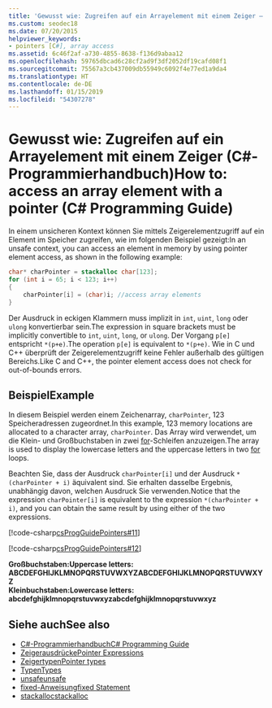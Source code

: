 ```yaml
---
title: 'Gewusst wie: Zugreifen auf ein Arrayelement mit einem Zeiger – C#-Programmierhandbuch'
ms.custom: seodec18
ms.date: 07/20/2015
helpviewer_keywords:
- pointers [C#], array access
ms.assetid: 6c46f2af-a730-4855-8638-f136d9abaa12
ms.openlocfilehash: 59765dbcad6c28cf2ad9f3df2052df19cafd08f1
ms.sourcegitcommit: 75567a3cb437009db55949c6092f4e77ed1a9da4
ms.translationtype: HT
ms.contentlocale: de-DE
ms.lasthandoff: 01/15/2019
ms.locfileid: "54307278"
---
```

# <a name="how-to-access-an-array-element-with-a-pointer-c-programming-guide"></a><span data-ttu-id="0b7fe-102">Gewusst wie: Zugreifen auf ein Arrayelement mit einem Zeiger (C#-Programmierhandbuch)</span><span class="sxs-lookup"><span data-stu-id="0b7fe-102">How to: access an array element with a pointer (C# Programming Guide)</span></span>

<span data-ttu-id="0b7fe-103">In einem unsicheren Kontext können Sie mittels Zeigerelementzugriff auf ein Element im Speicher zugreifen, wie im folgenden Beispiel gezeigt:</span><span class="sxs-lookup"><span data-stu-id="0b7fe-103">In an unsafe context, you can access an element in memory by using pointer element access, as shown in the following example:</span></span>

```csharp
char* charPointer = stackalloc char[123];
for (int i = 65; i < 123; i++)
{
    charPointer[i] = (char)i; //access array elements
}
```

<span data-ttu-id="0b7fe-104">Der Ausdruck in eckigen Klammern muss implizit in `int`, `uint`, `long` oder `ulong` konvertierbar sein.</span><span class="sxs-lookup"><span data-stu-id="0b7fe-104">The expression in square brackets must be implicitly convertible to `int`, `uint`, `long`, or `ulong`.</span></span> <span data-ttu-id="0b7fe-105">Der Vorgang `p[e]` entspricht `*(p+e)`.</span><span class="sxs-lookup"><span data-stu-id="0b7fe-105">The operation `p[e]` is equivalent to `*(p+e)`.</span></span> <span data-ttu-id="0b7fe-106">Wie in C und C++ überprüft der Zeigerelementzugriff keine Fehler außerhalb des gültigen Bereichs.</span><span class="sxs-lookup"><span data-stu-id="0b7fe-106">Like C and C++, the pointer element access does not check for out-of-bounds errors.</span></span>

## <a name="example"></a><span data-ttu-id="0b7fe-107">Beispiel</span><span class="sxs-lookup"><span data-stu-id="0b7fe-107">Example</span></span>

<span data-ttu-id="0b7fe-108">In diesem Beispiel werden einem Zeichenarray, `charPointer`, 123 Speicheradressen zugeordnet.</span><span class="sxs-lookup"><span data-stu-id="0b7fe-108">In this example, 123 memory locations are allocated to a character array, `charPointer`.</span></span> <span data-ttu-id="0b7fe-109">Das Array wird verwendet, um die Klein- und Großbuchstaben in zwei [for](../../../csharp/language-reference/keywords/for.md)-Schleifen anzuzeigen.</span><span class="sxs-lookup"><span data-stu-id="0b7fe-109">The array is used to display the lowercase letters and the uppercase letters in two [for](../../../csharp/language-reference/keywords/for.md) loops.</span></span>

<span data-ttu-id="0b7fe-110">Beachten Sie, dass der Ausdruck `charPointer[i]` und der Ausdruck `*(charPointer + i)` äquivalent sind. Sie erhalten dasselbe Ergebnis, unabhängig davon, welchen Ausdruck Sie verwenden.</span><span class="sxs-lookup"><span data-stu-id="0b7fe-110">Notice that the expression `charPointer[i]` is equivalent to the expression `*(charPointer + i)`, and you can obtain the same result by using either of the two expressions.</span></span>

[!code-csharp[csProgGuidePointers#11](../../../csharp/programming-guide/unsafe-code-pointers/codesnippet/CSharp/how-to-access-an-array-element-with-a-pointer_1.cs)]

[!code-csharp[csProgGuidePointers#12](../../../csharp/programming-guide/unsafe-code-pointers/codesnippet/CSharp/how-to-access-an-array-element-with-a-pointer_2.cs)]

<span data-ttu-id="0b7fe-111">**Großbuchstaben:**</span><span class="sxs-lookup"><span data-stu-id="0b7fe-111">**Uppercase letters:**</span></span>  
<span data-ttu-id="0b7fe-112">**ABCDEFGHIJKLMNOPQRSTUVWXYZ**</span><span class="sxs-lookup"><span data-stu-id="0b7fe-112">**ABCDEFGHIJKLMNOPQRSTUVWXYZ**</span></span>  
<span data-ttu-id="0b7fe-113">**Kleinbuchstaben:**</span><span class="sxs-lookup"><span data-stu-id="0b7fe-113">**Lowercase letters:**</span></span>  
<span data-ttu-id="0b7fe-114">**abcdefghijklmnopqrstuvwxyz**</span><span class="sxs-lookup"><span data-stu-id="0b7fe-114">**abcdefghijklmnopqrstuvwxyz**</span></span>  

## <a name="see-also"></a><span data-ttu-id="0b7fe-115">Siehe auch</span><span class="sxs-lookup"><span data-stu-id="0b7fe-115">See also</span></span>

- [<span data-ttu-id="0b7fe-116">C#-Programmierhandbuch</span><span class="sxs-lookup"><span data-stu-id="0b7fe-116">C# Programming Guide</span></span>](../../../csharp/programming-guide/index.md)
- [<span data-ttu-id="0b7fe-117">Zeigerausdrücke</span><span class="sxs-lookup"><span data-stu-id="0b7fe-117">Pointer Expressions</span></span>](../../../csharp/programming-guide/unsafe-code-pointers/pointer-expressions.md)
- [<span data-ttu-id="0b7fe-118">Zeigertypen</span><span class="sxs-lookup"><span data-stu-id="0b7fe-118">Pointer types</span></span>](../../../csharp/programming-guide/unsafe-code-pointers/pointer-types.md)
- [<span data-ttu-id="0b7fe-119">Typen</span><span class="sxs-lookup"><span data-stu-id="0b7fe-119">Types</span></span>](../../../csharp/language-reference/keywords/types.md)
- [<span data-ttu-id="0b7fe-120">unsafe</span><span class="sxs-lookup"><span data-stu-id="0b7fe-120">unsafe</span></span>](../../../csharp/language-reference/keywords/unsafe.md)
- [<span data-ttu-id="0b7fe-121">fixed-Anweisung</span><span class="sxs-lookup"><span data-stu-id="0b7fe-121">fixed Statement</span></span>](../../../csharp/language-reference/keywords/fixed-statement.md)
- [<span data-ttu-id="0b7fe-122">stackalloc</span><span class="sxs-lookup"><span data-stu-id="0b7fe-122">stackalloc</span></span>](../../../csharp/language-reference/keywords/stackalloc.md)
